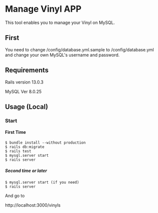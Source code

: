 # Manage Vinyl APP
This tool enables you to manage your Vinyl on MySQL.

## First
You need to change /config/database.yml.sample to /config/database.yml and change your own MySQL's username and password.


## Requirements
Rails  version 13.0.3

MySQL  Ver 8.0.25

## Usage (Local)

### Start

#### First Time

```
$ bundle install --without production
$ rails db:migrate
$ rails test
$ mysql.server start
$ rails server
```

##### Second time or later

```
$ mysql.server start (if you need)
$ rails server
```

And go to 

http://localhost:3000/vinyls

